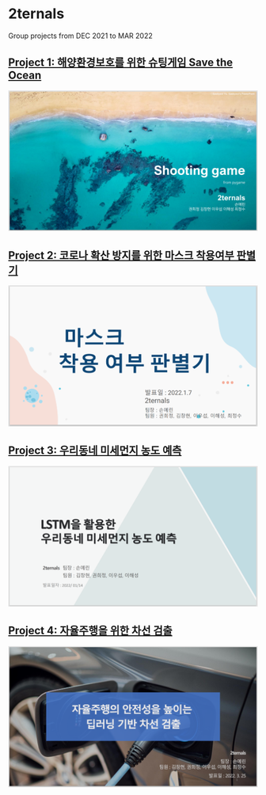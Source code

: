 # 2ternals
Group projects from DEC 2021 to MAR 2022


## [Project 1: 해양환경보호를 위한 슈팅게임 Save the Ocean](https://github.com/YerinS/2ternals/blob/main/1_PyGame_Save_the_Ocean/게임_발표자료.pdf)

![](1_PyGame_Save_the_Ocean/슈팅게임.PNG)


## [Project 2: 코로나 확산 방지를 위한 마스크 착용여부 판별기](https://github.com/YerinS/2ternals/blob/main/2_Nomask_Detector_for_COVID-19/마스크_발표자료.pdf)

![](2_Nomask_Detector_for_COVID-19/마스크.PNG)


## [Project 3: 우리동네 미세먼지 농도 예측](https://github.com/YerinS/2ternals/blob/main/3_Fine_Dust_Forecast/미세먼지_발표자료.pdf)

![](3_Fine_Dust_Forecast/미세먼지.PNG)


## [Project 4: 자율주행을 위한 차선 검출](https://github.com/YerinS/2ternals/blob/main/4_Lane_Detection_for_Autonomous_Vehicles/자율주행_발표자료.pdf)

![](4_Lane_Detection_for_Autonomous_Vehicles/자율주행.PNG)
